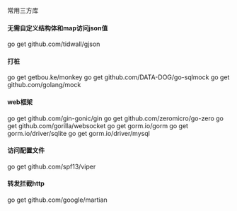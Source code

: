 常用三方库

#### 无需自定义结构体和map访问json值

go get github.com/tidwall/gjson

#### 打桩

go get getbou.ke/monkey
go get github.com/DATA-DOG/go-sqlmock
go get github.com/golang/mock

#### web框架

go get github.com/gin-gonic/gin
go get github.com/zeromicro/go-zero
go get github.com/gorilla/websocket
go get gorm.io/gorm
go get gorm.io/driver/sqlite
go get gorm.io/driver/mysql

#### 访问配置文件

go get github.com/spf13/viper

#### 转发拦截http

go get github.com/google/martian
